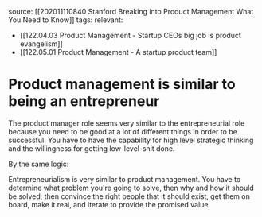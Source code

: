 source: [[202011110840 Stanford Breaking into Product Management What You Need to Know]]
tags: 
relevant: 
- [[122.04.03 Product Management - Startup CEOs big job is product evangelism]]
- [[122.05.01 Product Management - A startup product team]]

# Product management is similar to being an entrepreneur

The product manager role seems very similar to the entrepreneurial role because you need to be good at a lot of different things in order to be successful. You have to have the capability for high level strategic thinking and the willingness for getting low-level-shit done.

By the same logic:

Entrepreneurialism is very similar to product management. You have to determine what problem you're going to solve, then why and how it should be solved, then convince the right people that it should exist, get them on board, make it real, and iterate to provide the promised value.